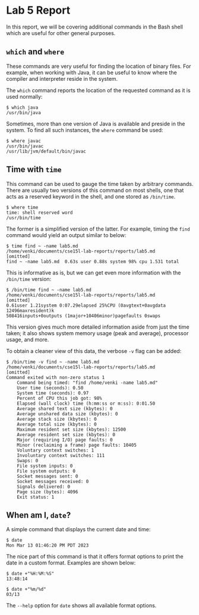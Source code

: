 # Lab 5 Report

In this report, we will be covering additional commands in the Bash shell which
are useful for other general purposes.

## `which` and `where`

These commands are very useful for finding the location of binary files. For
example, when working with Java, it can be useful to know where the compiler and
interpreter reside in the system.

The `which` command reports the location of the requested command as it is used
normally:

```
$ which java
/usr/bin/java
```

Sometimes, more than one version of Java is available and preside in the system.
To find all such instances, the `where` command be used:

```
$ where javac
/usr/bin/javac
/usr/lib/jvm/default/bin/javac
```

## Time with `time`

This command can be used to gauge the time taken by arbitrary commands. There
are usually two versions of this command on most shells, one that acts as a
reserved keyword in the shell, and one stored as `/bin/time`.

```
$ where time
time: shell reserved word
/usr/bin/time
```

The former is a simplified version of the latter. For example, timing the `find`
command would yield an output similar to below:

```
$ time find ~ -name lab5.md
/home/venki/documents/cse15l-lab-reports/reports/lab5.md
[omitted]
find ~ -name lab5.md  0.63s user 0.88s system 98% cpu 1.531 total
```

This is informative as is, but we can get even more information with the
`/bin/time` version:

```
$ /bin/time find ~ -name lab5.md
/home/venki/documents/cse15l-lab-reports/reports/lab5.md
[omitted]
0.61user 1.21system 0:07.29elapsed 25%CPU (0avgtext+0avgdata 12496maxresident)k
508416inputs+0outputs (1major+10406minor)pagefaults 0swaps
```

This version gives much more detailed information aside from just the time
taken; it also shows system memory usage (peak and average), processor usage,
and more.

To obtain a cleaner view of this data, the verbose `-v` flag can be added:

```
$ /bin/time -v find ~ -name lab5.md
/home/venki/documents/cse15l-lab-reports/reports/lab5.md
[omitted]
Command exited with non-zero status 1
	Command being timed: "find /home/venki -name lab5.md"
	User time (seconds): 0.50
	System time (seconds): 0.97
	Percent of CPU this job got: 98%
	Elapsed (wall clock) time (h:mm:ss or m:ss): 0:01.50
	Average shared text size (kbytes): 0
	Average unshared data size (kbytes): 0
	Average stack size (kbytes): 0
	Average total size (kbytes): 0
	Maximum resident set size (kbytes): 12500
	Average resident set size (kbytes): 0
	Major (requiring I/O) page faults: 0
	Minor (reclaiming a frame) page faults: 10405
	Voluntary context switches: 1
	Involuntary context switches: 111
	Swaps: 0
	File system inputs: 0
	File system outputs: 0
	Socket messages sent: 0
	Socket messages received: 0
	Signals delivered: 0
	Page size (bytes): 4096
	Exit status: 1
```

## When am I, `date`?

A simple command that displays the current date and time:

```
$ date
Mon Mar 13 01:46:20 PM PDT 2023
```

The nice part of this command is that it offers format options to print the date
in a custom format. Examples are shown below:

```
$ date +"%H:%M:%S"
13:48:14
```

```
$ date +"%m/%d"
03/13
```

The `--help` option for `date` shows all available format options.
